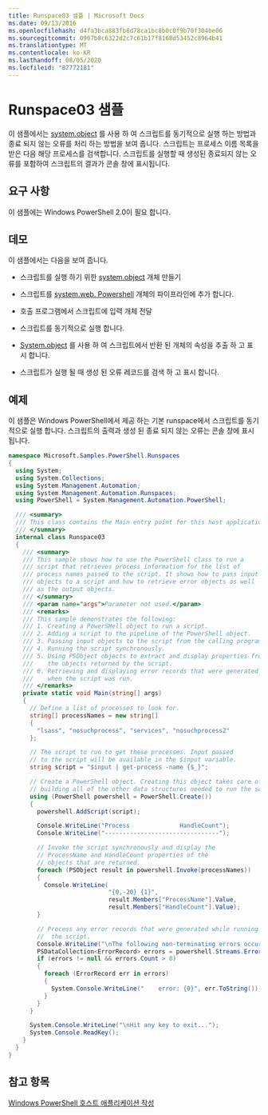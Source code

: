 ```yaml
---
title: Runspace03 샘플 | Microsoft Docs
ms.date: 09/13/2016
ms.openlocfilehash: d4fa3bca883fb8d78ca1bc8b0c0f9b70f304be06
ms.sourcegitcommit: 0907b8c6322d2c7c61b17f8168d53452c8964b41
ms.translationtype: MT
ms.contentlocale: ko-KR
ms.lasthandoff: 08/05/2020
ms.locfileid: "87772181"
---
```

# <a name="runspace03-sample"></a>Runspace03 샘플

이 샘플에서는 [system.object](/dotnet/api/system.management.automation.powershell) 를 사용 하 여 스크립트를 동기적으로 실행 하는 방법과 종료 되지 않는 오류를 처리 하는 방법을 보여 줍니다. 스크립트는 프로세스 이름 목록을 받은 다음 해당 프로세스를 검색합니다. 스크립트를 실행할 때 생성된 종료되지 않는 오류를 포함하여 스크립트의 결과가 콘솔 창에 표시됩니다.

## <a name="requirements"></a>요구 사항

이 샘플에는 Windows PowerShell 2.0이 필요 합니다.

## <a name="demonstrates"></a>데모

이 샘플에서는 다음을 보여 줍니다.

- 스크립트를 실행 하기 위한 [system.object](/dotnet/api/system.management.automation.powershell) 개체 만들기

- 스크립트를 [system.web. Powershell](/dotnet/api/system.management.automation.powershell) 개체의 파이프라인에 추가 합니다.

- 호출 프로그램에서 스크립트에 입력 개체 전달

- 스크립트를 동기적으로 실행 합니다.

- [System.object](/dotnet/api/System.Management.Automation.PSObject) 를 사용 하 여 스크립트에서 반환 된 개체의 속성을 추출 하 고 표시 합니다.

- 스크립트가 실행 될 때 생성 된 오류 레코드를 검색 하 고 표시 합니다.

## <a name="example"></a>예제

이 샘플은 Windows PowerShell에서 제공 하는 기본 runspace에서 스크립트를 동기적으로 실행 합니다. 스크립트의 출력과 생성 된 종료 되지 않는 오류는 콘솔 창에 표시 됩니다.

```csharp
namespace Microsoft.Samples.PowerShell.Runspaces
{
  using System;
  using System.Collections;
  using System.Management.Automation;
  using System.Management.Automation.Runspaces;
  using PowerShell = System.Management.Automation.PowerShell;

  /// <summary>
  /// This class contains the Main entry point for this host application.
  /// </summary>
  internal class Runspace03
  {
    /// <summary>
    /// This sample shows how to use the PowerShell class to run a
    /// script that retrieves process information for the list of
    /// process names passed to the script. It shows how to pass input
    /// objects to a script and how to retrieve error objects as well
    /// as the output objects.
    /// </summary>
    /// <param name="args">Parameter not used.</param>
    /// <remarks>
    /// This sample demonstrates the following:
    /// 1. Creating a PowerSHell object to run a script.
    /// 2. Adding a script to the pipeline of the PowerShell object.
    /// 3. Passing input objects to the script from the calling program.
    /// 4. Running the script synchronously.
    /// 5. Using PSObject objects to extract and display properties from
    ///    the objects returned by the script.
    /// 6. Retrieving and displaying error records that were generated
    ///    when the script was run.
    /// </remarks>
    private static void Main(string[] args)
    {
      // Define a list of processes to look for.
      string[] processNames = new string[]
      {
        "lsass", "nosuchprocess", "services", "nosuchprocess2"
      };

      // The script to run to get these processes. Input passed
      // to the script will be available in the $input variable.
      string script = "$input | get-process -name {$_}";

      // Create a PowerShell object. Creating this object takes care of
      // building all of the other data structures needed to run the script.
      using (PowerShell powershell = PowerShell.Create())
      {
        powershell.AddScript(script);

        Console.WriteLine("Process              HandleCount");
        Console.WriteLine("--------------------------------");

        // Invoke the script synchronously and display the
        // ProcessName and HandleCount properties of the
        // objects that are returned.
        foreach (PSObject result in powershell.Invoke(processNames))
        {
          Console.WriteLine(
                            "{0,-20} {1}",
                            result.Members["ProcessName"].Value,
                            result.Members["HandleCount"].Value);
        }

        // Process any error records that were generated while running
        //  the script.
        Console.WriteLine("\nThe following non-terminating errors occurred:\n");
        PSDataCollection<ErrorRecord> errors = powershell.Streams.Error;
        if (errors != null && errors.Count > 0)
        {
          foreach (ErrorRecord err in errors)
          {
            System.Console.WriteLine("    error: {0}", err.ToString());
          }
        }
      }

      System.Console.WriteLine("\nHit any key to exit...");
      System.Console.ReadKey();
    }
  }
}
```

## <a name="see-also"></a>참고 항목

[Windows PowerShell 호스트 애플리케이션 작성](./writing-a-windows-powershell-host-application.md)
